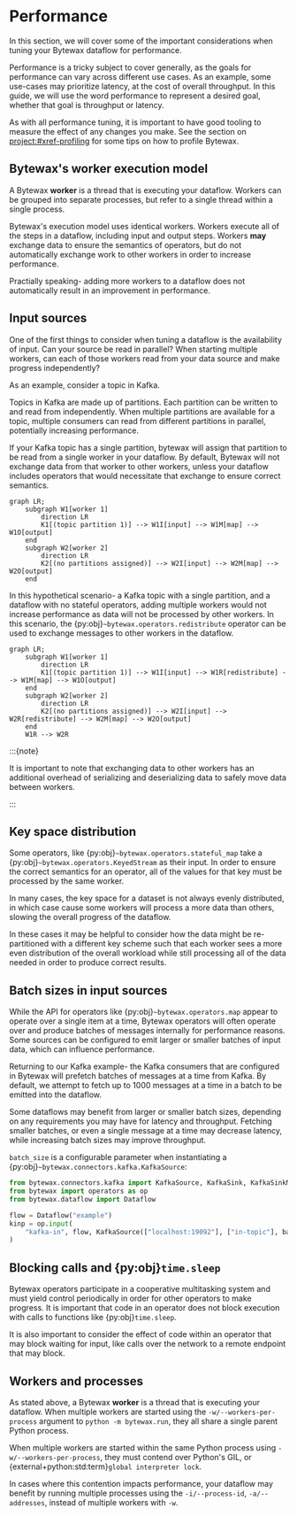 # Performance

In this section, we will cover some of the important considerations when tuning
your Bytewax dataflow for performance.

Performance is a tricky subject to cover generally, as the goals for performance can
vary across different use cases. As an example, some use-cases may prioritize latency,
at the cost of overall throughput. In this guide, we will use the word performance to
represent a desired goal, whether that goal is throughput or latency.

As with all performance tuning, it is important to have good tooling to measure the
effect of any changes you make. See the section on <project:#xref-profiling>
for some tips on how to profile Bytewax.

## Bytewax's worker execution model

A Bytewax **worker** is a thread that is executing your dataflow. Workers can be grouped
into separate processes, but refer to a single thread within a single process.

Bytewax's execution model uses identical workers. Workers execute all of the steps
in a dataflow, including input and output steps. Workers **may** exchange
data to ensure the semantics of operators, but do not automatically
exchange work to other workers in order to increase performance.

Practially speaking- adding more workers to a dataflow does not automatically
result in an improvement in performance.

## Input sources

One of the first things to consider when tuning a dataflow is the availability of
input. Can your source be read in parallel? When starting multiple workers, can
each of those workers read from your data source and make progress independently?

As an example, consider a topic in Kafka.

Topics in Kafka are made up of partitions. Each partition can be written to and read from
independently. When multiple partitions are available for a topic, multiple consumers can
read from different partitions in parallel, potentially increasing performance.

If your Kafka topic has a single partition, bytewax will assign that partition to be
read from a single worker in your dataflow. By default, Bytewax will not exchange
data from that worker to other workers, unless your dataflow includes operators
that would necessitate that exchange to ensure correct semantics.


```mermaid
graph LR;
    subgraph W1[worker 1]
        direction LR
        K1[(topic partition 1)] --> W1I[input] --> W1M[map] --> W1O[output]
    end
    subgraph W2[worker 2]
        direction LR
        K2[(no partitions assigned)] --> W2I[input] --> W2M[map] --> W2O[output]
    end
```

In this hypothetical scenario- a Kafka topic with a single partition, and a dataflow
with no stateful operators, adding multiple workers would not increase performance as
data will not be processed by other workers. In this scenario, the
{py:obj}`~bytewax.operators.redistribute` operator can be used to exchange messages
to other workers in the dataflow.

```mermaid
graph LR;
    subgraph W1[worker 1]
        direction LR
        K1[(topic partition 1)] --> W1I[input] --> W1R[redistribute] --> W1M[map] --> W1O[output]
    end
    subgraph W2[worker 2]
        direction LR
        K2[(no partitions assigned)] --> W2I[input] --> W2R[redistribute] --> W2M[map] --> W2O[output]
    end
    W1R --> W2R
```

:::{note}

It is important to note that exchanging data to other workers has an additional
overhead of serializing and deserializing data to safely move data between workers.

:::

## Key space distribution

Some operators, like {py:obj}`~bytewax.operators.stateful_map` take a
{py:obj}`~bytewax.operators.KeyedStream` as their input. In order to ensure
the correct semantics for an operator, all of the values for that key must
be processed by the same worker.

In many cases, the key space for a dataset is not always evenly distributed,
in which case cause some workers will process a more data than others, slowing
the overall progress of the dataflow.

In these cases it may be helpful to consider how the data might be re-partitioned
with a different key scheme such that each worker sees a more even distribution
of the overall workload while still processing all of the data needed in order
to produce correct results.

## Batch sizes in input sources

While the API for operators like {py:obj}`~bytewax.operators.map` appear to operate over a
single item at a time, Bytewax operators will often operate over and produce batches
of messages internally for performance reasons. Some sources can be configured to
emit larger or smaller batches of input data, which can influence performance.

Returning to our Kafka example- the Kafka consumers that are configured in Bytewax
will prefetch batches of messages at a time from Kafka. By default, we attempt
to fetch up to 1000 messages at a time in a batch to be emitted into the dataflow.

Some dataflows may benefit from larger or smaller batch sizes, depending on any
requirements you may have for latency and throughput. Fetching smaller batches,
or even a single message at a time may decrease latency, while increasing batch
sizes may improve throughput.

`batch_size` is a configurable parameter when instantiating a
{py:obj}`~bytewax.connectors.kafka.KafkaSource`:

```python
from bytewax.connectors.kafka import KafkaSource, KafkaSink, KafkaSinkMessage
from bytewax import operators as op
from bytewax.dataflow import Dataflow

flow = Dataflow("example")
kinp = op.input(
    "kafka-in", flow, KafkaSource(["localhost:19092"], ["in-topic"], batch_size=5000)
)
```

## Blocking calls and {py:obj}`time.sleep`

Bytewax operators participate in a cooperative multitasking system and must yield
control periodically in order for other operators to make progress. It is important that
code in an operator does not block execution with calls to functions like {py:obj}`time.sleep`.

It is also important to consider the effect of code within an operator that may block
waiting for input, like calls over the network to a remote endpoint that may block.

## Workers and processes

As stated above, a Bytewax **worker** is a thread that is executing your dataflow. When
multiple workers are started using the `-w/--workers-per-process` argument to
`python -m bytewax.run`, they all share a single parent Python process.

When multiple workers are started within the same Python process using `-w/--workers-per-process`,
they must contend over Python's GIL, or {external+python:std:term}`global interpreter lock`.

In cases where this contention impacts performance, your dataflow may benefit by running
multiple processes using the `-i/--process-id`, `-a/--addresses`, instead of multiple
workers with `-w`.
